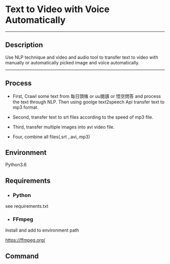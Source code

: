 # Text to Video with Voice Automatically

---

## Description


Use NLP technique and video and audio tool to transfer text to video with manually or automatically picked image and voice automatically. 

---

## Process

- First, Crawl some text from 每日頭條 or uu閱讀 or 悟空問答 and process the text through NLP. Then using goolge text2speech Api transfer text to mp3 format. 

- Second, transfer text to srt files according to the speed of mp3 file.

- Third, transfer multiple images into avi video file.

- Four, combine all files(.srt ,.avi,.mp3)

## Environment

Python3.6

## Requirements

- ### Python
see requirements.txt

- ### FFmpeg

Install and add to environment path

https://ffmpeg.org/

## Command